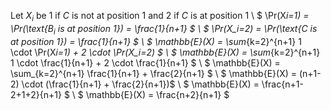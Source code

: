 Let $X_i$ be 1 if $C$ is not at position 1 and 2 if $C$ is at position 1 \\
$ \Pr(X*i=1) = \Pr(\text{$B_i$ is at position 1}) = \frac{1}{n+1} $ \\
$ \Pr(X_i=2) = \Pr(\text{$C$ is at position 1}) = \frac{1}{n+1} $ \\
$ \mathbb{E}(X) = \sum*{k=2}^{n+1} 1 \cdot \Pr(X*i=1) + 2 \cdot \Pr(X_i=2) $ \\
$ \mathbb{E}(X) = \sum*{k=2}^{n+1} 1 \cdot \frac{1}{n+1} + 2 \cdot \frac{1}{n+1} $ \\
$ \mathbb{E}(X) = \sum\_{k=2}^{n+1} \frac{1}{n+1} + \frac{2}{n+1} $ \\
$ \mathbb{E}(X) = (n+1-2) \cdot (\frac{1}{n+1} + \frac{2}{n+1})$ \\
$ \mathbb{E}(X) = \frac{n+1-2+1+2}{n+1} $ \\
$ \mathbb{E}(X) = \frac{n+2}{n+1} $
